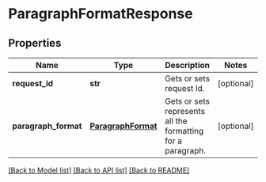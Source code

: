 # ParagraphFormatResponse

## Properties
Name | Type | Description | Notes
------------ | ------------- | ------------- | -------------
**request_id** | **str** | Gets or sets request Id. | [optional] 
**paragraph_format** | [**ParagraphFormat**](ParagraphFormat.md) | Gets or sets represents all the formatting for a paragraph. | [optional] 

[[Back to Model list]](../README.md#documentation-for-models) [[Back to API list]](../README.md#documentation-for-api-endpoints) [[Back to README]](../README.md)


